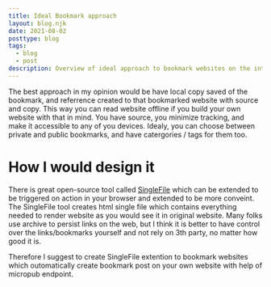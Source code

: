 ```yaml
---
title: Ideal Bookmark approach
layout: blog.njk
date: 2021-08-02
posttype: blog
tags:
  - blog
  - post
description: Overview of ideal approach to bookmark websites on the internet.
---
```


The best approach in my opinion would be have local copy saved of the bookmark, and referrence created to that bookmarked website with source and copy. This way you can read website offline if you build your own website with that in mind. You have source, you minimize tracking, and make it accessible to any of you devices. Idealy, you can choose between private and public bookmarks, and have catergories / tags for them too.


# How I would design it

There is great open-source tool called [SingleFile](https://github.com/gildas-lormeau/SingleFile) which can be extended to be triggered on action in your browser and extended to be more conveint. The SingleFile tool creates html single file which contains everything needed to render website as you would see it in original website. Many folks use archive to persist links on the web, but I think it is better to have control over the links/bookmarks yourself and not rely on 3th party, no matter how good it is.

Therefore I suggest to create SingleFile extention to bookmark websites which outomatically create bookmark post on your own website with help of micropub endpoint.


